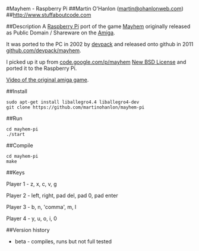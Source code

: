 #Mayhem - Raspberry Pi 
##Martin O'Hanlon (martin@ohanlonweb.com)
##http://www.stuffaboutcode.com

##Description
A [Raspberry Pi](https://www.raspberrypi.org) port of the game [Mayhem](http://www.lemonamiga.com/games/details.php?id=2972) originally released as Public Domain / Shareware on the [Amiga](https://en.wikipedia.org/wiki/Amiga).

It was ported to the PC in 2002 by [devpack](https://github.com/devpack) and released onto github in 2011 [github.com/devpack/mayhem](https://github.com/devpack/mayhem).

I picked up it up from [code.google.com/p/mayhem](https://code.google.com/archive/p/mayhem/) [New BSD License](https://opensource.org/licenses/BSD-3-Clause) and ported it to the Raspberry Pi.

[Video of the original amiga game](https://www.youtube.com/watch?v=fs30DLGxqhs). 

##Install

```
sudo apt-get install liballegro4.4 liballegro4-dev
git clone https://github.com/martinohanlon/mayhem-pi
```

##Run

```
cd mayhem-pi
./start
```

##Compile
```
cd mayhem-pi
make
```

##Keys

Player 1 - z, x, c, v, g 

Player 2 - left, right, pad del, pad 0, pad enter

Player 3 - b, n, 'comma', m, l

Player 4 - y, u, o, i, 0

##Version history
* beta - compiles, runs but not full tested